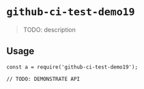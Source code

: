 
# `github-ci-test-demo19`

> TODO: description

## Usage

```
const a = require('github-ci-test-demo19');

// TODO: DEMONSTRATE API
```

